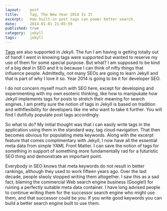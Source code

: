 ```yaml
---
layout:    post
title:     Tag, The New Year 2014 Is It
excerpt:   How built-in post tags can power better search.
date:      2014-01-01 21:05:59
published: true
category:  jekyll
tags:      jekyll
---
```


[Tags][tags] are also supported in Jekyll. The fun I am having is getting totally out of hand! I went in knowing tags were supported but wanted to reserve my use of them for some special purpose. But what? I am supposed to be kind of a big deal in SEO and it is because I can think of nifty things that influence people. Admittedly, not many SEOs are going to learn Jekyll and that is part of why I love it so. Year 2014 is going to be it for developer SEO.

I do not concern myself much with SEO here, except for developing and experimenting with my own esoteric thinking, like how to manipukate how Jekyll implements tags for posts to stretch their meaning for search engines. I am pretty sure the notion of tags in Jekyll is based on tradition and withflexibility for developers like me who want to take it further. You will find I dutifully populate post tags accordingly.

So what to do? My initial thought was that I can easily write tags in the application using them in the standard way, tag cloud navigation. That then becomes obvious for populating meta keywords. Along with the excerpt feature that comes complimentary with Jekyll, I now have all the essential meta data from simple YAML Front Matter. I can save the notion of tags for something in support of something more fundamentally rad for a futuristic SEO thing and demonstrate an important point.

Everybody in SEO knows that meta keywords do not result in better rankings, although they used to work fifteen years ago. Over the last decade, people slwoly stopped writing them altogether. I saw this as a sad fact, blaming the commercial Web search engine business (Google!) for ruining a perfectly suitable meta data container. I have long advised people to continue writing them for the successor search engine who might use them, and that successor could be you. If you write good keywords you can build a better search engine built to use them.

[tags]: http://jekyllrb.com/docs/variables/
